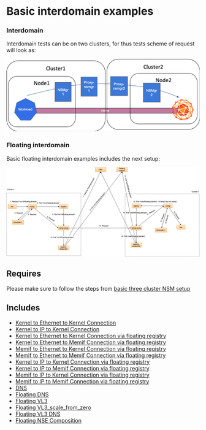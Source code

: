 # Basic interdomain examples

### Interdomain

Interdomain tests can be on two clusters, for thus tests scheme of request will look as:

![NSM  interdomain Scheme](./interdomain_concept.png "NSM Basic floating interdomain Scheme")

### Floating interdomain

Basic floating interdomain examples includes the next setup:

![NSM floating interdomain Scheme](./floating_interdomain_concept.png "NSM Basic floating interdomain Scheme")

## Requires

Please make sure to follow the steps from [basic three cluster NSM setup](../../three_cluster_configuration/basic)

## Includes

- [Kernel to Ethernet to Kernel Connection](../../usecases/interdomain_Kernel2Ethernet2Kernel)
- [Kernel to IP to Kernel Connection](../../usecases/interdomain_Kernel2IP2Kernel)
- [Kernel to Ethernet to Kernel Connection via floating registry](../../usecases/floating_Kernel2Ethernet2Kernel)
- [Kernel to Ethernet to Memif Connection via floating registry](../../usecases/floating_Kernel2Ethernet2Memif)
- [Memif to Ethernet to Kernel Connection via floating registry](../../usecases/floating_Memif2Ethernet2Kernel)
- [Memif to Ethernet to Memif Connection via floating registry](../../usecases/floating_Memif2Ethernet2Memif)
- [Kernel to IP to Kernel Connection via floating registry](../../usecases/floating_Kernel2IP2Kernel)
- [Kernel to IP to Memif Connection via floating registry](../../usecases/floating_Kernel2IP2Memif)
- [Memif to IP to Kernel Connection via floating registry](../../usecases/floating_Memif2IP2Kernel)
- [Memif to IP to Memif Connection via floating registry](../../usecases/floating_Memif2IP2Memif)
- [DNS](../../usecases/interdomain_dns)
- [Floating DNS](../../usecases/floating_dns)
- [Floating VL3](../../usecases/floating_vl3-basic)
- [Floating VL3_scale_from_zero](../../usecases/floating_vl3-scale-from-zero)
- [Floating VL3 DNS](../../usecases/floating_vl3-dns)
- [Floating NSE Composition](../../usecases/floating_nse_composition)
